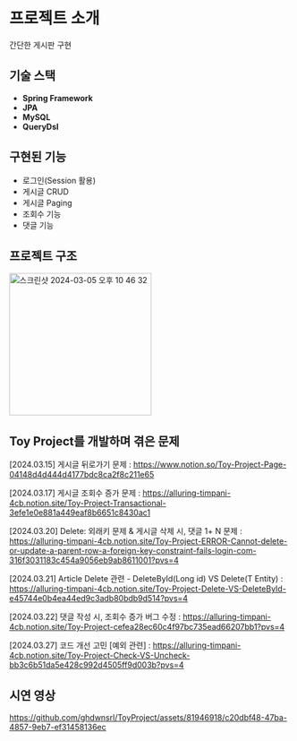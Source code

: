# 프로젝트 소개

간단한 게시판 구현 

## 기술 스택

- **Spring Framework**
- **JPA**
- **MySQL**
- **QueryDsl**

## 구현된 기능

- 로그인(Session 활용)
- 게시글 CRUD 
- 게시글 Paging
- 조회수 기능
- 댓글 기능

## 프로젝트 구조
<img width="254" alt="스크린샷 2024-03-05 오후 10 46 32" src="https://github.com/ghdwnsrl/ToyProject/assets/81946918/253ab4a0-995f-4a26-b929-027fb645d331">

## Toy Project를 개발하며 겪은 문제 
[2024.03.15] 게시글 뒤로가기 문제 : https://www.notion.so/Toy-Project-Page-04148d4d444d4177bdc8ca2f8c211e65

[2024.03.17] 게시글 조회수 증가 문제 : https://alluring-timpani-4cb.notion.site/Toy-Project-Transactional-3efe1e0e881a449eaf8b6651c8430ac1

[2024.03.20] Delete: 외래키 문제  & 게시글 삭제 시, 댓글 1+ N 문제 : https://alluring-timpani-4cb.notion.site/Toy-Project-ERROR-Cannot-delete-or-update-a-parent-row-a-foreign-key-constraint-fails-login-com-316f3031183c454a9056eb9ab8611001?pvs=4

[2024.03.21] Article Delete 관련 - DeleteById(Long id) VS Delete(T Entity) : https://alluring-timpani-4cb.notion.site/Toy-Project-Delete-VS-DeleteById-e45744e0b4ea44ed9c3adb80bdb9d514?pvs=4

[2024.03.22] 댓글 작성 시, 조회수 증가 버그 수정 : https://alluring-timpani-4cb.notion.site/Toy-Project-cefea28ec60c4f97bc735ead66207bb1?pvs=4

[2024.03.27] 코드 개선 고민 [예외 관련] : https://alluring-timpani-4cb.notion.site/Toy-Project-Check-VS-Uncheck-bb3c6b51da5e428c992d4505ff9d003b?pvs=4

## 시연 영상 


https://github.com/ghdwnsrl/ToyProject/assets/81946918/c20dbf48-47ba-4857-9eb7-ef31458136ec

